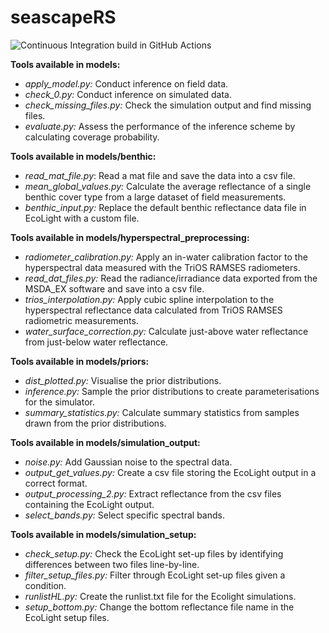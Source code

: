 # seascapeRS

![Continuous Integration build in GitHub Actions](https://github.com/pirtapalola/seascapeRS/workflows/CI/badge.svg?branch=main)

**Tools available in models:**
- *apply_model.py:* Conduct inference on field data.
- *check_0.py:* Conduct inference on simulated data.
- *check_missing_files.py:* Check the simulation output and find missing files.
- *evaluate.py:*  Assess the performance of the inference scheme by calculating coverage probability.


**Tools available in models/benthic:**
- *read_mat_file.py*: Read a mat file and save the data into a csv file.
- *mean_global_values.py:* Calculate the average reflectance of a single benthic cover type from a large dataset of field measurements.
- *benthic_input.py:* Replace the default benthic reflectance data file in EcoLight with a custom file.

**Tools available in models/hyperspectral_preprocessing:**
- *radiometer_calibration.py:* Apply an in-water calibration factor to the hyperspectral data measured with the TriOS RAMSES radiometers.
- *read_dat_files.py:* Read the radiance/irradiance data exported from the MSDA_EX software and save into a csv file.
- *trios_interpolation.py:* Apply cubic spline interpolation to the hyperspectral reflectance data calculated from TriOS RAMSES radiometric measurements.
- *water_surface_correction.py:* Calculate just-above water reflectance from just-below water reflectance.

**Tools available in models/priors:**
- *dist_plotted.py:* Visualise the prior distributions.
- *inference.py:* Sample the prior distributions to create parameterisations for the simulator.
- *summary_statistics.py:* Calculate summary statistics from samples drawn from the prior distributions.

**Tools available in models/simulation_output:**
- *noise.py:* Add Gaussian noise to the spectral data.
- *output_get_values.py:* Create a csv file storing the EcoLight output in a correct format.
- *output_processing_2.py:* Extract reflectance from the csv files containing the EcoLight output.
- *select_bands.py:* Select specific spectral bands.

**Tools available in models/simulation_setup:**
- *check_setup.py:* Check the EcoLight set-up files by identifying differences between two files line-by-line.
- *filter_setup_files.py:* Filter through EcoLight set-up files given a condition.
- *runlistHL.py:* Create the runlist.txt file for the Ecolight simulations.
- *setup_bottom.py:* Change the bottom reflectance file name in the EcoLight setup files.

